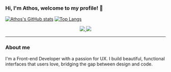 ### Hi, I'm Athos, welcome to my profile! 👋

[![Athos's GitHub stats](https://github-readme-stats.vercel.app/api?username=athosishikawa&show_icons=true&theme=dracula)](https://github.com/athosishikawa/github-readme-stats)
[![Top Langs](https://github-readme-stats.vercel.app/api/top-langs/?username=athosishikawa&layout=compact&theme=dracula)](https://github.com/athosishikawa/github-readme-stats)

<p align="center">
 
  <a href="https://www.linkedin.com/in/athosishikawa/">
    <img src="https://img.shields.io/badge/LinkedIn-0077B5?style=for-the-badge&logo=linkedin&logoColor=white" />
  </a>
  <a href="mailto:athosayi@gmail.com">
    <img src="https://img.shields.io/badge/Gmail-D14836?style=for-the-badge&logo=gmail&logoColor=white" />
  </a>
</p>

---

### About me

I'm a Front-end Developer with a passion for UX. I build beautiful, functional interfaces that users love, bridging the gap between design and code.

